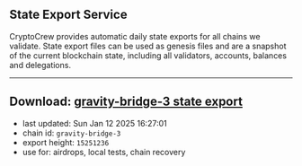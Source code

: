 ## State Export Service
CryptoCrew provides automatic daily state exports for all chains we validate. State export files can be used as genesis files and are a snapshot of the current blockchain state, including all validators, accounts, balances and delegations.

---
**Download: [gravity-bridge-3 state export](https://dl-eu2.ccvalidators.com/SERVICE/gravitybridge/gravity-bridge-3_export_15251236.json)**
---

- last updated: Sun Jan 12 2025 16:27:01
- chain id: `gravity-bridge-3`
- export height: `15251236`
- use for: airdrops, local tests, chain recovery
